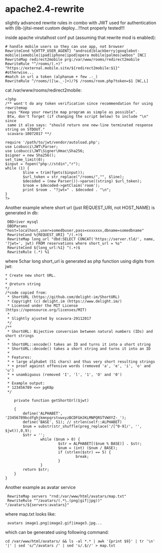 # apache2.4-rewrite
slightly advanced rewrite rules in combo with JWT used for authentication with (lib-)jitsi-meet custom deploy...!!!not properly tested!!!

inside apache virutalhost conf put (assuming that rewrite mod is enabled):
```RewriteEngine On
# handle mobile users so they can use app, not browser
RewriteCond %{HTTP_USER_AGENT} "android|blackberry|googlebot-mobile|iemobile|ipad|iphone|ipod|opera mobile|palmos|webos" [NC]
RewriteMap redirect2mobile prg:/var/www/rooms/redirect2mobile
RewriteRule "^/rooms/(.+)" "https://external.mobile.site/${redirect2mobile:$1}"
#otherwise...
#match in url a token (alphanum + few .-_) 
RewriteRule ^/rooms/([\w._-]+)/?$ /rooms/room.php?token=$1 [NC,L]
```
cat /var/www/rooms/redirect2mobile:
```#!/usr/bin/php
<?php
/** wont't do any token verification since recommendation for using rewritemap
 says "Keep your rewrite map program as simple as possible".
 Btw, don't forget (if changing the script below) to include "\n" since
 same it also says: "should return one new-line terminated response string on STDOUT."
 scavara-10072017 **/

require '/path/to/jwt/vendor/autoload.php';
use Lcobucci\JWT\Parser;
use Lcobucci\JWT\Signer\Hmac\Sha256;
$signer = new Sha256();
set_time_limit(0);
$input = fopen("php://stdin","r");
while (1) {
        $line = trim(fgets($input));
        $url_token = str_replace("/rooms/","", $line);
        $decoded = (new Parser())->parse((string) $url_token);
        $room = $decoded->getClaim('room');
        print $room . "?jwt=" . $decoded . "\n";
}
?>
```
Another example where short url (just REQUEST_URI, not HOST_NAME) is generated in db:
```RewriteEngine On
 DBDriver mysql  
 DBDParams "host=localhost,user=somedbuser,pass=xxxxxxx,dbname=somedbname"
 RewriteCond %{REQUEST_URI} ^/(.+)$
 RewriteMap long_url "dbd:SELECT CONCAT('https://server.tld/', name, '?jwt=', jwt) FROM reservations where short_url = %s"
 RewriteCond ${long_url:%1} ^(.+)$
 RewriteRule (.*) %1 
```
where 5char long short_url is generated as php function using digits from jwt:
```/**
* Create new short URL.
*
* @return string
*/
/*code copied from:
 * ShortURL (https://github.com/delight-im/ShortURL)
 * Copyright (c) delight.im (https://www.delight.im/)
 * Licensed under the MIT License (https://opensource.org/licenses/MIT)
 *
 * Slightly ajusted by scavara-29112017
 */
/**
 * ShortURL: Bijective conversion between natural numbers (IDs) and short strings
 *
 * ShortURL::encode() takes an ID and turns it into a short string
 * ShortURL::decode() takes a short string and turns it into an ID
 *
 * Features:
 * + large alphabet (51 chars) and thus very short resulting strings
 * + proof against offensive words (removed 'a', 'e', 'i', 'o' and 'u')
 * + unambiguous (removed 'I', 'l', '1', 'O' and '0')
 *
 * Example output:
 * 123456789 <=> pgK8p
 */

    private function getShortUrl($jwt)

    {
        define('ALPHABET', '23456789bcdfghjkmnpqrstvwxyzBCDFGHJKLMNPQRSTVWXYZ-_');
        define('BASE', 51); // strlen(self::ALPHABET)
        $num = substr(str_shuffle(preg_replace('/[^0-9]/', '', $jwt)),0,9);
        $str = '';
                while ($num > 0) {
                        $str = ALPHABET[($num % BASE)] . $str;
                        $num = (int) ($num / BASE);
                        if (strlen($str) == 5) {
                                break; 
                        }
                }
        return $str;
    }
}
```
Another example as avatar service
```RewriteEngine On
 RewriteMap servers "rnd:/var/www/html/avatars/map.txt"
 RewriteRule "^/avatars/(.*\.(png|gif|jpg))" "/avatars/${servers:avatars}" 
```
where map.txt looks like:
```
 avatars image1.png|image2.gif|image3.jpg...
```
which can be generated using following command:
```
cd /var/www/html/avatars/ && ls -al *.* | awk '{print $9}' | tr '\n' '|' | sed 's/^/avatars /' | sed 's/.$//' > map.txt 
```

